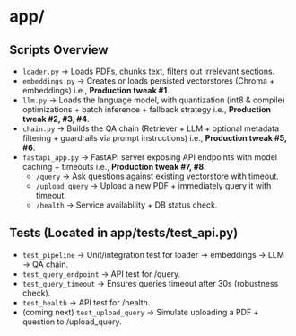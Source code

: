# app/

## Scripts Overview

- `loader.py` → Loads PDFs, chunks text, filters out irrelevant sections.
- `embeddings.py` → Creates or loads persisted vectorstores (Chroma + embeddings) i.e., **Production tweak #1**.
- `llm.py` → Loads the language model, with quantization (int8 & compile) optimizations + batch inference + fallback strategy i.e., **Production tweak #2, #3, #4**.
- `chain.py` → Builds the QA chain (Retriever + LLM + optional metadata filtering + guardrails via prompt instructions) i.e., **Production tweak #5, #6**.
- `fastapi_app.py` → FastAPI server exposing API endpoints with model caching + timeouts i.e., **Production tweak #7, #8**:
  - `/query` → Ask questions against existing vectorstore with timeout.
  - `/upload_query` → Upload a new PDF + immediately query it with timeout.
  - `/health` → Service availability + DB status check.
 
## Tests (Located in app/tests/test_api.py)

- `test_pipeline` → Unit/integration test for loader → embeddings → LLM → QA chain.
- `test_query_endpoint` → API test for /query.
- `test_query_timeout` → Ensures queries timeout after 30s (robustness check).
- `test_health` → API test for /health.
- (coming next) `test_upload_query` → Simulate uploading a PDF + question to /upload_query.
